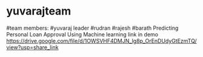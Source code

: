 # yuvarajteam
#team members:
#yuvaraj leader
#rudran
#rajesh
#barath
Predicting Personal Loan Approval Using Machine learning
link in demo
https://drive.google.com/file/d/1OWSVHF4DMJN_lg8p_OrEnDUdyGtEzmTQ/view?usp=share_link
